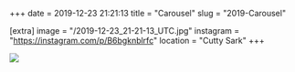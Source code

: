 +++
date = 2019-12-23 21:21:13
title = "Carousel"
slug = "2019-Carousel"

[extra]
image = "/2019-12-23_21-21-13_UTC.jpg"
instagram = "https://instagram.com/p/B6bgknblrfc"
location = "Cutty Sark"
+++

<img src="/2019-12-23_21-21-13_UTC.jpg" />

